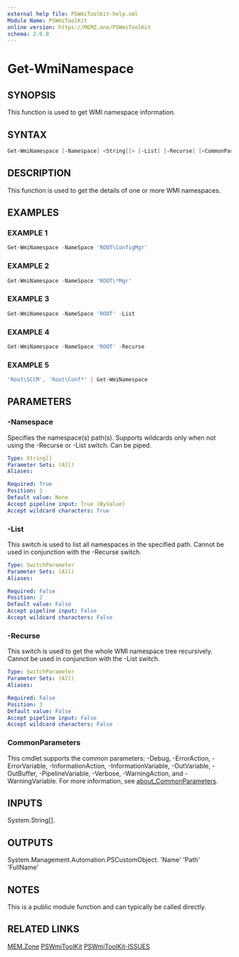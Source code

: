 ```yaml
---
external help file: PSWmiToolKit-help.xml
Module Name: PSWmiToolKit
online version: https://MEMZ.one/PSWmiToolKit
schema: 2.0.0
---
```


# Get-WmiNamespace

## SYNOPSIS

This function is used to get WMI namespace information.

## SYNTAX

```powershell
Get-WmiNamespace [-Namespace] <String[]> [-List] [-Recurse] [<CommonParameters>]
```

## DESCRIPTION

This function is used to get the details of one or more WMI namespaces.

## EXAMPLES

### EXAMPLE 1

```powershell
Get-WmiNamespace -NameSpace 'ROOT\ConfigMgr'
```

### EXAMPLE 2

```powershell
Get-WmiNamespace -NameSpace 'ROOT\*Mgr'
```

### EXAMPLE 3

```powershell
Get-WmiNamespace -NameSpace 'ROOT' -List
```

### EXAMPLE 4

```powershell
Get-WmiNamespace -NameSpace 'ROOT' -Recurse
```

### EXAMPLE 5

```powershell
'Root\SCCM', 'Root\Conf*' | Get-WmiNamespace
```

## PARAMETERS

### -Namespace

Specifies the namespace(s) path(s).
Supports wildcards only when not using the -Recurse or -List switch.
Can be piped.

```yaml
Type: String[]
Parameter Sets: (All)
Aliases:

Required: True
Position: 1
Default value: None
Accept pipeline input: True (ByValue)
Accept wildcard characters: True
```

### -List

This switch is used to list all namespaces in the specified path.
Cannot be used in conjunction with the -Recurse switch.

```yaml
Type: SwitchParameter
Parameter Sets: (All)
Aliases:

Required: False
Position: 2
Default value: False
Accept pipeline input: False
Accept wildcard characters: False
```

### -Recurse

This switch is used to get the whole WMI namespace tree recursively.
Cannot be used in conjunction with the -List switch.

```yaml
Type: SwitchParameter
Parameter Sets: (All)
Aliases:

Required: False
Position: 3
Default value: False
Accept pipeline input: False
Accept wildcard characters: False
```

### CommonParameters

This cmdlet supports the common parameters: -Debug, -ErrorAction, -ErrorVariable, -InformationAction, -InformationVariable, -OutVariable, -OutBuffer, -PipelineVariable, -Verbose, -WarningAction, and -WarningVariable.
For more information, see [about_CommonParameters](http://go.microsoft.com/fwlink/?LinkID=113216).

## INPUTS

System.String[].

## OUTPUTS

System.Management.Automation.PSCustomObject.
'Name'
'Path'
'FullName'

## NOTES

This is a public module function and can typically be called directly.

## RELATED LINKS

[MEM.Zone](https://MEM.Zone)
[PSWmiToolKit](https://MEMZ.one/PSWmiToolKit)
[PSWmiToolKit-ISSUES](https://MEMZ.one/PSWmiToolKit-ISSUES)
